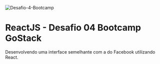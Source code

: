 ![Desafio-4-Bootcamp](https://user-images.githubusercontent.com/26680031/67285198-8175a080-f4ad-11e9-8900-ce4d7498f00e.png)

# ReactJS - Desafio 04 Bootcamp GoStack
Desenvolvendo uma interface semelhante com a do Facebook utilizando React.
